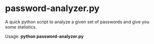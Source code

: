 # password-analyzer.py
A quick python script to analyze a given set of passwords and give you some statistics.

Usage:
**python password-analyzer.py <wordlist>**
